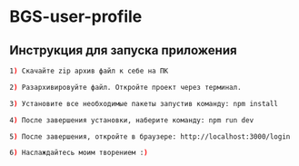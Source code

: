# BGS-user-profile

## Инструкция для запуска приложения

```bash
1) Скачайте zip архив файл к себе на ПК

2) Разархивировуйте файл. Откройте проект через терминал.

3) Установите все необходимые пакеты запустив команду: npm install

4) После завершения установки, наберите команду: npm run dev

5) После завершения, откройте в браузере: http://localhost:3000/login

6) Наслаждайтесь моим творением :)
